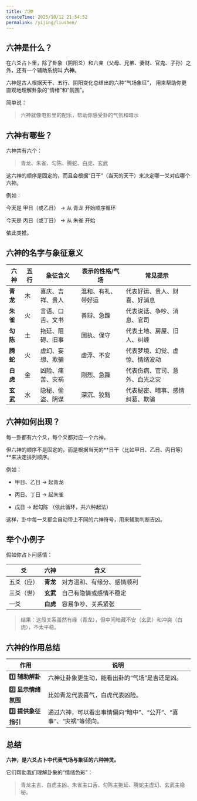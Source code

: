 ```yaml
---
title: 六神
createTime: 2025/10/12 21:54:52
permalink: /yijing/liushen/
---
```


## 六神是什么？

在六爻占卜里，除了卦象（阴阳爻）和六亲（父母、兄弟、妻财、官鬼、子孙）之外，还有一个辅助系统叫 **六神**。

六神是古人根据天干、五行、阴阳变化总结出的六种“气场象征”，
用来帮助你更直观地理解卦象的“情绪”和“氛围”。

简单说：

> 六神就像电影里的配乐，帮助你感受卦的气氛和暗示

## 六神有哪些？

六神共有六个：

> 青龙、朱雀、勾陈、腾蛇、白虎、玄武

这六神的顺序是固定的，而且会根据“日干”（当天的天干）来决定哪一爻对应哪个六神。

例如：

今天是 甲日（或乙日） → 从 青龙 开始顺序循环

今天是 丙日（或丁日） → 从 朱雀 开始

依此类推。

## 六神的名字与象征意义

| 六神     | 五行 | 象征含义         | 表示的性格/气场    | 常见提示                       |
| -------- | ---- | ---------------- | ------------------ | ------------------------------ |
| **青龙** | 木   | 喜庆、吉祥、贵人 | 温和、有礼、带好运 | 代表好运、贵人、财喜、好消息   |
| **朱雀** | 火   | 言语、口舌、文书 | 善辩、急躁         | 代表说话、争吵、消息、官司     |
| **勾陈** | 土   | 拖延、阻碍、旧事 | 固执、保守         | 代表土地、房屋、旧人、纠缠     |
| **腾蛇** | 火   | 虚幻、妄想、欺骗 | 虚浮、不安         | 代表梦境、幻觉、虚惊、情绪波动 |
| **白虎** | 金   | 凶险、痛苦、灾祸 | 刚烈、急躁         | 代表伤病、官司、意外、血光之灾 |
| **玄武** | 水   | 隐秘、偷盗、阴谋 | 深沉、狡黠         | 代表秘密、暗事、感情纠葛、欺骗 |


## 六神如何出现？

每一卦都有六个爻，每个爻都对应一个六神。

但六神的顺序不是固定的，而是根据当天的**日干（比如甲日、乙日、丙日等）**来决定排列顺序。

例如：

- 甲日、乙日 → 起青龙

- 丙日、丁日 → 起朱雀

- 戊日 → 起勾陈
（依此循环，共六种起法）

这样，卦中每一爻都会自动带上不同的六神符号，用来辅助判断吉凶。


## 举个小例子

假如你占卜问感情：

| 爻         | 六神     | 含义                       |
| ---------- | -------- | -------------------------- |
| 五爻（应） | **青龙** | 对方温和、有缘分、感情顺利 |
| 三爻（世） | **玄武** | 自己有隐情或感情不稳定     |
| 一爻       | **白虎** | 容易争吵、关系紧张         |

> 结果：这段关系虽然有缘（青龙），但中间暗藏不安（玄武）和冲突（白虎），不太平稳。


## 六神的作用总结

| 作用               | 说明                                                             |
| ------------------ | ---------------------------------------------------------------- |
| **1️⃣ 辅助解卦**     | 六神让卦象更生动，能看出卦的“气场”是吉还是凶。                   |
| **2️⃣ 显示情绪氛围** | 比如青龙代表喜气，白虎代表凶险。                                 |
| **3️⃣ 提供象征指引** | 通过六神，可以看出事情偏向“暗中”、“公开”、“喜事”、“灾祸”等倾向。 |


## 总结

**六神，是六爻占卜中代表气场与象征的六种神灵。**

它们帮助我们理解卦象的“情绪色彩”：

> 青龙主吉、白虎主凶、朱雀主口舌、勾陈主拖延、腾蛇主虚幻、玄武主隐秘。